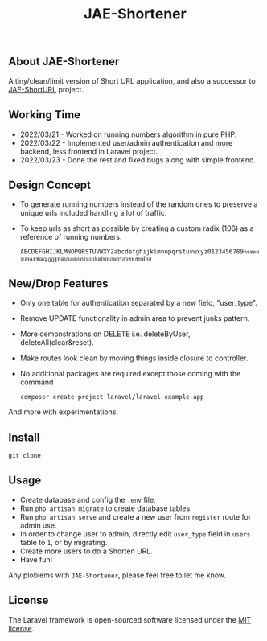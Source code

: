 <h1 align="center"><b>JAE-Shortener</b></h1><br>


## About JAE-Shortener

A tiny/clean/limit version of Short URL application, and also a successor to [JAE-ShortURL](https://github.com/udornpit/laravel-jaeshorturl) project.

## Working Time

- 2022/03/21 - Worked on running numbers algorithm in pure PHP.
- 2022/03/22 - Implemented user/admin authentication and more backend, less frontend in Laravel project.
- 2022/03/23 - Done the rest and fixed bugs along with simple frontend.

## Design Concept

- To generate running numbers instead of the random ones to preserve a unique urls included handling a lot of traffic.
- To keep urls as short as possible by creating a custom radix (106) as a reference of running numbers.

    `ABCDEFGHIJKLMNOPQRSTUVWXYZabcdefghijklmnopqrstuvwxyz0123456789กขฃคฅฆงจฉชซฌญฎฏฐฑฒณดตถทธนบปผฝพฟภมยรลวศษสหฬอฮ`

## New/Drop Features

- Only one table for authentication separated by a new field, "user_type".
- Remove UPDATE functionality in admin area to prevent junks pattern.
- More demonstrations on DELETE i.e. deleteByUser, deleteAll(clear&reset).
- Make routes look clean by moving things inside closure to controller.
- No additional packages are required except those coming with the command

  `composer create-project laravel/laravel example-app`

And more with experimentations.

## Install

`git clone`

## Usage

- Create database and config the `.env` file.
- Run `php artisan migrate` to create database tables.
- Run `php artisan serve` and create a new user from `register` route for admin use.
- In order to change user to admin, directly edit `user_type` field in `users` table to `1`, or by migrating.
- Create more users to do a Shorten URL.
- Have fun!

Any ploblems with `JAE-Shortener`, please feel free to let me know.

## License

The Laravel framework is open-sourced software licensed under the [MIT license](https://opensource.org/licenses/MIT).
